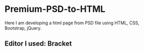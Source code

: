 # Premium-PSD-to-HTML
Here I am developing a html page from PSD file using HTML, CSS, Bootstrap, jQuery. 
## Editor I used: Bracket 
